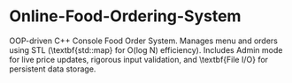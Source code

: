 # Online-Food-Ordering-System
OOP-driven C++ Console Food Order System. Manages menu and orders using STL (\textbf{std::map} for O(log N) efficiency). Includes Admin mode for live price updates, rigorous input validation, and \textbf{File I/O} for persistent data storage.
